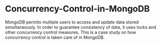 # Concurrency-Control-in-MongoDB

MongoDB permits multiple users to access and update data stored simultaneously. In order to
guarantee consistency of data, it uses locks and other concurrency control measures.
This is a case study on how concurrency control is taken care of in MongoDB.
